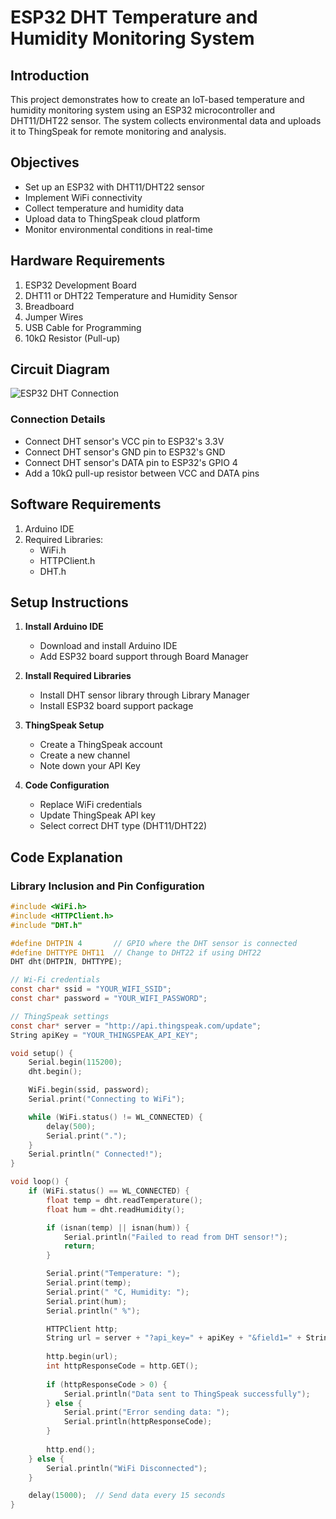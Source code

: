 # ESP32 DHT Temperature and Humidity Monitoring System

## Introduction
This project demonstrates how to create an IoT-based temperature and humidity monitoring system using an ESP32 microcontroller and DHT11/DHT22 sensor. The system collects environmental data and uploads it to ThingSpeak for remote monitoring and analysis.

## Objectives
- Set up an ESP32 with DHT11/DHT22 sensor
- Implement WiFi connectivity
- Collect temperature and humidity data
- Upload data to ThingSpeak cloud platform
- Monitor environmental conditions in real-time

## Hardware Requirements
1. ESP32 Development Board
2. DHT11 or DHT22 Temperature and Humidity Sensor
3. Breadboard
4. Jumper Wires
5. USB Cable for Programming
6. 10kΩ Resistor (Pull-up)

## Circuit Diagram
![ESP32 DHT Connection](https://github.com/user-attachments/assets/ae1ea700-4eaf-49d1-b4ad-9b96f21ba586)

### Connection Details
- Connect DHT sensor's VCC pin to ESP32's 3.3V
- Connect DHT sensor's GND pin to ESP32's GND
- Connect DHT sensor's DATA pin to ESP32's GPIO 4
- Add a 10kΩ pull-up resistor between VCC and DATA pins

## Software Requirements
1. Arduino IDE
2. Required Libraries:
   - WiFi.h
   - HTTPClient.h
   - DHT.h

## Setup Instructions
1. **Install Arduino IDE**
   - Download and install Arduino IDE
   - Add ESP32 board support through Board Manager

2. **Install Required Libraries**
   - Install DHT sensor library through Library Manager
   - Install ESP32 board support package

3. **ThingSpeak Setup**
   - Create a ThingSpeak account
   - Create a new channel
   - Note down your API Key

4. **Code Configuration**
   - Replace WiFi credentials
   - Update ThingSpeak API key
   - Select correct DHT type (DHT11/DHT22)

## Code Explanation

### Library Inclusion and Pin Configuration
```c
#include <WiFi.h>
#include <HTTPClient.h>
#include "DHT.h"

#define DHTPIN 4       // GPIO where the DHT sensor is connected
#define DHTTYPE DHT11  // Change to DHT22 if using DHT22
DHT dht(DHTPIN, DHTTYPE);

// Wi-Fi credentials
const char* ssid = "YOUR_WIFI_SSID";
const char* password = "YOUR_WIFI_PASSWORD";

// ThingSpeak settings
const char* server = "http://api.thingspeak.com/update";
String apiKey = "YOUR_THINGSPEAK_API_KEY";

void setup() {
    Serial.begin(115200);
    dht.begin();

    WiFi.begin(ssid, password);
    Serial.print("Connecting to WiFi");

    while (WiFi.status() != WL_CONNECTED) {
        delay(500);
        Serial.print(".");
    }
    Serial.println(" Connected!");
}

void loop() {
    if (WiFi.status() == WL_CONNECTED) {
        float temp = dht.readTemperature();
        float hum = dht.readHumidity();

        if (isnan(temp) || isnan(hum)) {
            Serial.println("Failed to read from DHT sensor!");
            return;
        }

        Serial.print("Temperature: ");
        Serial.print(temp);
        Serial.print(" °C, Humidity: ");
        Serial.print(hum);
        Serial.println(" %");

        HTTPClient http;
        String url = server + "?api_key=" + apiKey + "&field1=" + String(temp) + "&field2=" + String(hum);
        
        http.begin(url);
        int httpResponseCode = http.GET();
        
        if (httpResponseCode > 0) {
            Serial.println("Data sent to ThingSpeak successfully");
        } else {
            Serial.print("Error sending data: ");
            Serial.println(httpResponseCode);
        }
        
        http.end();
    } else {
        Serial.println("WiFi Disconnected");
    }

    delay(15000);  // Send data every 15 seconds
}


```



